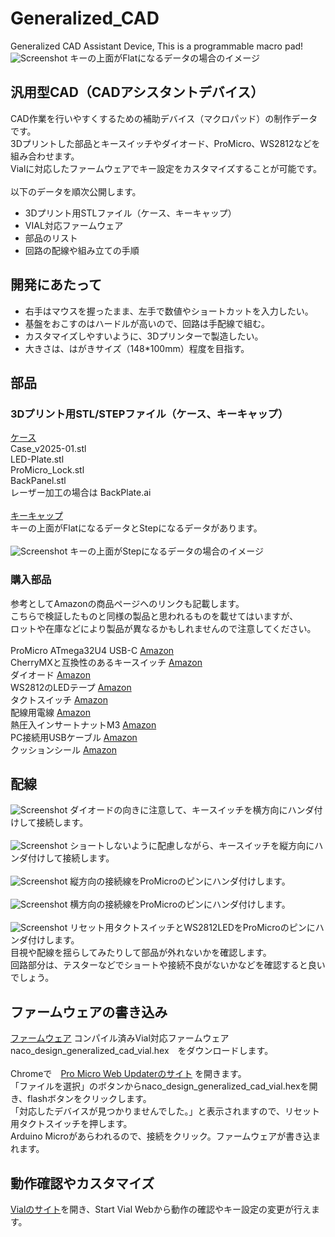 # Generalized_CAD
Generalized CAD Assistant Device, This is a programmable macro pad!
\
![Screenshot](image/image_Key-Flat.png)
キーの上面がFlatになるデータの場合のイメージ

## 汎用型CAD（CADアシスタントデバイス）
CAD作業を行いやすくするための補助デバイス（マクロパッド）の制作データです。\
3Dプリントした部品とキースイッチやダイオード、ProMicro、WS2812などを組み合わせます。\
Vialに対応したファームウェアでキー設定をカスタマイズすることが可能です。
\
\
以下のデータを順次公開します。
* 3Dプリント用STLファイル（ケース、キーキャップ）
* VIAL対応ファームウェア
* 部品のリスト
* 回路の配線や組み立ての手順

## 開発にあたって
* 右手はマウスを握ったまま、左手で数値やショートカットを入力したい。
* 基盤をおこすのはハードルが高いので、回路は手配線で組む。
* カスタマイズしやすいように、3Dプリンターで製造したい。
* 大きさは、はがきサイズ（148*100mm）程度を目指す。

## 部品
### 3Dプリント用STL/STEPファイル（ケース、キーキャップ）
[ケース](Cases)\
Case_v2025-01.stl\
LED-Plate.stl\
ProMicro_Lock.stl\
BackPanel.stl\
レーザー加工の場合は BackPlate.ai\
\
[キーキャップ](Keycaps)\
キーの上面がFlatになるデータとStepになるデータがあります。\
\
![Screenshot](image/image_Key-Step.png)
キーの上面がStepになるデータの場合のイメージ

### 購入部品
参考としてAmazonの商品ページへのリンクも記載します。\
こちらで検証したものと同様の製品と思われるものを載せてはいますが、\
ロットや在庫などにより製品が異なるかもしれませんので注意してください。\
\
ProMicro ATmega32U4 USB-C [Amazon](https://www.amazon.co.jp/dp/B0B87D2FXZ)\
CherryMXと互換性のあるキースイッチ [Amazon](https://www.amazon.co.jp/dp/B0BYYWF14B)\
ダイオード [Amazon](https://www.amazon.co.jp/dp/B0BRQ5NNZS)\
WS2812のLEDテープ [Amazon](https://www.amazon.co.jp/dp/B088JWT7VT)\
タクトスイッチ [Amazon](https://www.amazon.co.jp/dp/B011XXVI80)\
配線用電線 [Amazon](https://www.amazon.co.jp/dp/B07GGZQXSF)\
熱圧入インサートナットM3 [Amazon](https://www.amazon.co.jp/dp/B09NNPWRH8)\
PC接続用USBケーブル [Amazon](https://www.amazon.co.jp/dp/B071D8THD2)\
クッションシール [Amazon](https://www.amazon.co.jp/dp/B01B4COI8W)

## 配線
![Screenshot](image/image_Wiring_MX_rows.png)
ダイオードの向きに注意して、キースイッチを横方向にハンダ付けして接続します。\
\
![Screenshot](image/image_Wiring_MX_cols.png)
ショートしないように配慮しながら、キースイッチを縦方向にハンダ付けして接続します。\
\
![Screenshot](image/image_Wiring_Pin_cols.png)
縦方向の接続線をProMicroのピンにハンダ付けします。\
\
![Screenshot](image/image_Wiring_Pin_rows.png)
横方向の接続線をProMicroのピンにハンダ付けします。\
\
![Screenshot](image/image_Wiring_Pin_SW_LED.png)
リセット用タクトスイッチとWS2812LEDをProMicroのピンにハンダ付けします。\
目視や配線を揺らしてみたりして部品が外れないかを確認します。\
回路部分は、テスターなどでショートや接続不良がないかなどを確認すると良いでしょう。

## ファームウェアの書き込み
[ファームウェア](Firmware)
コンパイル済みVial対応ファームウェア\
naco_design_generalized_cad_vial.hex　をダウンロードします。\
\
Chromeで　[Pro Micro Web Updaterのサイト](https://sekigon-gonnoc.github.io/promicro-web-updater/index.html) を開きます。\
「ファイルを選択」のボタンからnaco_design_generalized_cad_vial.hexを開き、flashボタンをクリックします。\
「対応したデバイスが見つかりませんでした。」と表示されますので、リセット用タクトスイッチを押します。\
Arduino Microがあらわれるので、接続をクリック。ファームウェアが書き込まれます。

## 動作確認やカスタマイズ
[Vialのサイト](https://get.vial.today/)を開き、Start Vial Webから動作の確認やキー設定の変更が行えます。
